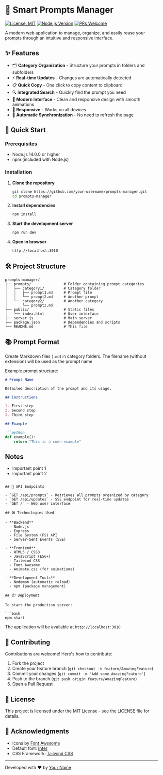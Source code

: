 # 📝 Smart Prompts Manager

[![License: MIT](https://img.shields.io/badge/License-MIT-yellow.svg)](https://opensource.org/licenses/MIT)
[![Node.js Version](https://img.shields.io/badge/node-%3E%3D14.0.0-brightgreen)](https://nodejs.org/)
[![PRs Welcome](https://img.shields.io/badge/PRs-welcome-brightgreen.svg)](http://makeapullrequest.com)

A modern web application to manage, organize, and easily reuse your prompts through an intuitive and responsive interface.

## ✨ Features

- 🗂️ **Category Organization** - Structure your prompts in folders and subfolders
- ⚡ **Real-time Updates** - Changes are automatically detected
- 📋 **Quick Copy** - One click to copy content to clipboard
- 🔍 **Integrated Search** - Quickly find the prompt you need
- 🎨 **Modern Interface** - Clean and responsive design with smooth animations
- 📱 **Responsive** - Works on all devices
- 🔄 **Automatic Synchronization** - No need to refresh the page

## 🚀 Quick Start

### Prerequisites

- Node.js 14.0.0 or higher
- npm (included with Node.js)

### Installation

1. **Clone the repository**
   ```bash
   git clone https://github.com/your-username/prompts-manager.git
   cd prompts-manager
   ```

2. **Install dependencies**
   ```bash
   npm install
   ```

3. **Start the development server**
   ```bash
   npm run dev
   ```

4. **Open in browser**
   ```
   http://localhost:3010
   ```

## 🛠 Project Structure

```
prompts-manager/
├── prompts/               # Folder containing prompt categories
│   ├── category1/         # Category folder
│   │   ├── prompt1.md     # Prompt file
│   │   └── prompt2.md     # Another prompt
│   └── category2/         # Another category
│       └── prompt3.md
├── public/                # Static files
│   └── index.html         # User interface
├── server.js              # Main server
├── package.json           # Dependencies and scripts
└── README.md              # This file
```

## 📚 Prompt Format

Create Markdown files (`.md`) in category folders. The filename (without extension) will be used as the prompt name.

Example prompt structure:

```markdown
# Prompt Name

Detailed description of the prompt and its usage.

## Instructions

1. First step
2. Second step
3. Third step

## Example

```python
def example():
    return "This is a code example"
```

## Notes

- Important point 1
- Important point 2
```

## 🔌 API Endpoints

- `GET /api/prompts` - Retrieves all prompts organized by category
- `GET /api/updates` - SSE endpoint for real-time updates
- `GET /` - Web user interface

## 🛠 Technologies Used

- **Backend**
  - Node.js
  - Express
  - File System (FS) API
  - Server-Sent Events (SSE)

- **Frontend**
  - HTML5 / CSS3
  - JavaScript (ES6+)
  - Tailwind CSS
  - Font Awesome
  - Animate.css (for animations)

- **Development Tools**
  - Nodemon (automatic reload)
  - npm (package management)

## 📦 Deployment

To start the production server:

```bash
npm start
```

The application will be available at `http://localhost:3010`

## 🤝 Contributing

Contributions are welcome! Here's how to contribute:

1. Fork the project
2. Create your feature branch (`git checkout -b feature/AmazingFeature`)
3. Commit your changes (`git commit -m 'Add some AmazingFeature'`)
4. Push to the branch (`git push origin feature/AmazingFeature`)
5. Open a Pull Request

## 📄 License

This project is licensed under the MIT License - see the [LICENSE](LICENSE) file for details.

## 🙏 Acknowledgments

- Icons by [Font Awesome](https://fontawesome.com/)
- Default font: [Inter](https://rsms.me/inter/)
- CSS Framework: [Tailwind CSS](https://tailwindcss.com/)

---

Developed with ❤️ by [Your Name](https://github.com/your-username)